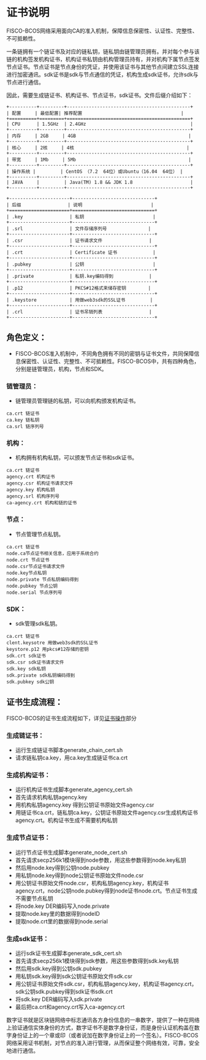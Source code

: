 # 证书说明
FISCO-BCOS网络采用面向CA的准入机制，保障信息保密性、认证性、完整性、不可抵赖性。

一条链拥有一个链证书及对应的链私钥，链私钥由链管理员拥有。并对每个参与该链的机构签发机构证书，机构证书私钥由机构管理员持有，并对机构下属节点签发节点证书。节点证书是节点身份的凭证，并使用该证书与其他节点间建立SSL连接进行加密通讯。sdk证书是sdk与节点通信的凭证，机构生成sdk证书，允许sdk与节点进行通信。

因此，需要生成链证书、机构证书、节点证书，sdk证书。文件后缀介绍如下：


```eval_rst
+----------+---------+---------------------------------------------+
| 配置     | 最低配置| 推荐配置                                    |
+==========+=========+=============================================+
| CPU      | 1.5GHz  | 2.4GHz                                      |
+----------+---------+---------------------------------------------+
| 内存     | 2GB     | 4GB                                         |
+----------+---------+---------------------------------------------+
| 核心     | 2核     | 4核                                         |
+----------+---------+---------------------------------------------+
| 带宽     | 1Mb     | 5Mb                                         |
+----------+---------+---------------------------------------------+
| 操作系统 |         | CentOS （7.2  64位）或Ubuntu（16.04  64位） |
+----------+---------+---------------------------------------------+
| JAVA     |         | Java(TM) 1.8 && JDK 1.8                     |
+----------+---------+---------------------------------------------+

+----------------------+------------------------------+
| 后缀                 | 说明                         |
+======================+==============================+
| .key                 | 私钥                         |
+----------------------+------------------------------+
| .srl                 | 文件存储序列号               |
+----------------------+------------------------------+
| .csr                 | 证书请求文件                 |
+----------------------+------------------------------+
| .crt                 | Certificate 证书             |
+----------------------+------------------------------+
| .pubkey              | 公钥                         |
+----------------------+------------------------------+
| .private             | 私钥.key编码得到             |
+----------------------+------------------------------+
| .p12                 | PKCS#12格式来储存密钥        |
+----------------------+------------------------------+
| .keystore            | 用做web3sdk的SSL证书         |
+----------------------+------------------------------+
| .crl                 | 证书吊销列表                 |
+----------------------+------------------------------+
```

## 角色定义：
* FISCO-BCOS准入机制中，不同角色拥有不同的密钥与证书文件，共同保障信息保密性、认证性、完整性、不可抵赖性。FISCO-BCOS中，共有四种角色，分别是链管理员，机构，节点和SDK。
### 链管理员：
* 链管理员管理链的私钥，可以向机构颁发机构证书。

```
ca.crt 链证书
ca.key 链私钥
ca.srl 链序列号
```


### 机构：
* 机构拥有机构私钥，可以颁发节点证书和sdk证书。

```
ca.crt 链证书
agency.crt 机构证书
agency.csr 机构证书请求文件
agency.key 机构私钥
agency.srl 机构序列号
ca-agency.crt 机构和链的证书
```
	

### 节点：
* 节点管理节点私钥。

```
ca.crt 链证书
node.ca节点证书相关信息，应用于系统合约
node.crt 节点证书
node.csr节点证书请求文件
node.key节点私钥
node.private 节点私钥编码得到
node.pubkey 节点公钥
node.serial 节点序列号
```

### SDK：
* sdk管理sdk私钥。

```
ca.crt 链证书
clent.keysotre 用做web3sdk的SSL证书
keystore.p12 用pkcs#12存储的密钥
sdk.crt sdk证书
sdk.csr sdk证书请求文件
sdk.key sdk私钥
sdk.private sdk私钥编码得到
sdk.pubkey sdk公钥
```


## 证书生成流程：
FISCO-BCOS的证书生成流程如下，详见[证书操作](https://fisco-bcos-test.readthedocs.io/zh/latest/docs/usage/tools.html)部分

### 生成链证书：

* 运行生成链证书脚本generate_chain_cert.sh
* 请求链私钥ca.key，用ca.key生成链证书ca.crt


### 生成机构证书：

* 运行机构证书生成脚本generate_agency_cert.sh
* 首先请求机构私钥agency.key
* 用机构私钥agency.key 得到公钥证书原始文件agency.csr
* 用链证书ca.crt，链私钥ca.key，公钥证书原始文件agency.csr生成机构证书agency.crt。机构证书生成不需要机构私钥


### 生成节点证书：

* 运行节点证书生成脚本generate_node_cert.sh
* 首先请求secp256k1模块得到node参数，用这些参数得到node.key私钥
* 然后用node.key得到公钥node.pubkey
* 用私钥node.key得到node公钥证书原始文件node.csr
* 用公钥证书原始文件node.csr，机构私钥agency.key，机构证书agency.crt，node公钥node.pubkey得到node证书node.crt。节点证书生成不需要节点私钥
* 将node.key DER编码写入node.private
* 提取node.key里的数据得到nodeID
* 提取node.crt里的数据得到node.serial


### 生成sdk证书：

* 运行sdk证书生成脚本generate_sdk_cert.sh
* 首先请求secp256k1模块得到sdk参数，用这些参数得到sdk.key私钥
* 然后用sdk.key得到公钥sdk.pubkey
* 用私钥sdk.key得到sdk公钥证书原始文件sdk.csr
* 用公钥证书原始文件sdk.csr，机构私钥agency.key，机构证书agency.crt，sdk公钥sdk.pubkey得到sdk证书sdk.crt
* 将sdk.key DER编码写入sdk.private
* 最后把ca.crt和agency.crt写入ca-agency.crt

数字证书就是区块链网络中标志通讯各方身份信息的一串数字，提供了一种在网络上验证通信实体身份的方式，数字证书不是数字身份证，而是身份认证机构盖在数字身份证上的一个章或印（或者说加在数字身份证上的一个签名）。FISCO-BCOS网络采用证书机制，对节点的准入进行管理，从而保证整个网络有效，可靠，安全地进行通信。
